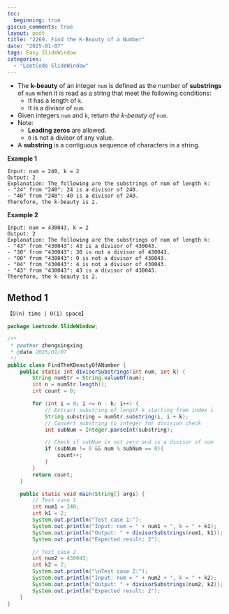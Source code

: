 ```yaml
---
toc:
  beginning: true
giscus_comments: true
layout: post
title: "2269. Find the K-Beauty of a Number"
date: "2025-01-07"
tags: Easy SlideWindow
categories:
  - "LeetCode SlideWindow"
---
```



- The **k-beauty** of an integer `num` is defined as the number of **substrings** of `num` when it is read as a string that meet the following conditions:
  - It has a length of `k`.
  - It is a divisor of `num`.
- Given integers `num` and `k`, return *the k-beauty of* `num`.
- Note:
  - **Leading zeros** are allowed.
  - `0` is not a divisor of any value.
- A **substring** is a contiguous sequence of characters in a string.

**Example 1**

```
Input: num = 240, k = 2
Output: 2
Explanation: The following are the substrings of num of length k:
- "24" from "240": 24 is a divisor of 240.
- "40" from "240": 40 is a divisor of 240.
Therefore, the k-beauty is 2.
```

**Example 2**

```
Input: num = 430043, k = 2
Output: 2
Explanation: The following are the substrings of num of length k:
- "43" from "430043": 43 is a divisor of 430043.
- "30" from "430043": 30 is not a divisor of 430043.
- "00" from "430043": 0 is not a divisor of 430043.
- "04" from "430043": 4 is not a divisor of 430043.
- "43" from "430043": 43 is a divisor of 430043.
Therefore, the k-beauty is 2.
```

## Method 1

```tex
【O(n) time | O(1) space】
```

```java
package Leetcode.SlideWindow;

/**
 * @author zhengxingxing
 * @date 2025/01/07
 */
public class FindTheKBeautyOfANumber {
    public static int divisorSubstrings(int num, int k) {
        String numStr = String.valueOf(num);
        int n = numStr.length();
        int count = 0;

        for (int i = 0; i <= n - k; i++) {
            // Extract substring of length k starting from index i
            String substring = numStr.substring(i, i + k);
            // Convert substring to integer for division check
            int subNum = Integer.parseInt(substring);

            // Check if subNum is not zero and is a divisor of num
            if (subNum != 0 && num % subNum == 0){
                count++;
            }
        }
        return count;
    }

    public static void main(String[] args) {
        // Test case 1
        int num1 = 240;
        int k1 = 2;
        System.out.println("Test case 1:");
        System.out.println("Input: num = " + num1 + ", k = " + k1);
        System.out.println("Output: " + divisorSubstrings(num1, k1));
        System.out.println("Expected result: 2");

        // Test case 2
        int num2 = 430043;
        int k2 = 2;
        System.out.println("\nTest case 2:");
        System.out.println("Input: num = " + num2 + ", k = " + k2);
        System.out.println("Output: " + divisorSubstrings(num2, k2));
        System.out.println("Expected result: 2");
    }
}
```





